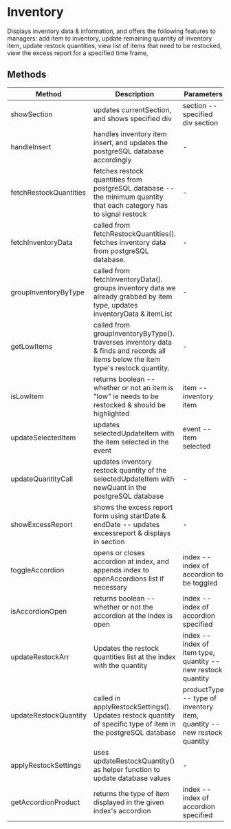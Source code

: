 # Inventory

Displays inventory data & information, and offers the following features to managers: add item to inventory, update remaining quantity of inventory item, update restock quantities, view list of items that need to be restocked, view the excess report for a specified time frame,

## Methods

<!-- @vuese:Inventory:methods:start -->
|Method|Description|Parameters|
|---|---|---|
|showSection|updates currentSection, and shows specified div|section -- specified div section|
|handleInsert|handles inventory item insert, and updates the postgreSQL database accordingly|-|
|fetchRestockQuantities|fetches restock quantities from postgreSQL database -- the minimum quantity that each category has to signal restock|-|
|fetchInventoryData|called from fetchRestockQuantities(). fetches inventory data from postgreSQL database.|-|
|groupInventoryByType|called from fetchInventoryData(). groups inventory data we already grabbed by item type, updates inventoryData & itemList|-|
|getLowItems|called from groupInventoryByType(). traverses inventory data & finds and records all items below the item type's restock quantity.|-|
|isLowItem|returns boolean -- whether or not an item is "low" ie needs to be restocked & should be highlighted|item -- inventory item|
|updateSelectedItem|updates selectedUpdateItem with the item selected in the event|event -- item selected|
|updateQuantityCall|updates inventory restock quantity of the selectedUpdateItem with newQuant in the postgreSQL database|-|
|showExcessReport|shows the excess report form using startDate & endDate -- updates excessreport & displays in section|-|
|toggleAccordion|opens or closes accordion at index, and appends index to openAccordions list if necessary|index -- index of accordion to be toggled|
|isAccordionOpen|returns boolean -- whether or not the accordion at the index is open|index -- index of accordion specified|
|updateRestockArr|Updates the restock quantities list at the index with the quantity|index -- index of item type, quantity -- new restock quantity|
|updateRestockQuantity|called in applyRestockSettings(). Updates restock quantity of specific type of item in the postgreSQL database|productType -- type of inventory item, quantity -- new restock quantity|
|applyRestockSettings|uses updateRestockQuantity() as helper function to update database values|-|
|getAccordionProduct|returns the type of item displayed in the given index's accordion|index -- index of accordion specified|

<!-- @vuese:Inventory:methods:end -->


